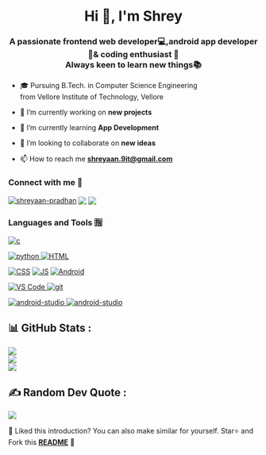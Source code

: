 <h1 align="center">Hi 👋, I'm Shrey</h1>
<h3 align="center">A passionate frontend web developer💻,android app developer📱& coding enthusiast 👨‍<br> Always keen to learn new things📚</h3>

- 🎓 Pursuing B.Tech. in Computer Science Engineering <br>from Vellore Institute of Technology, Vellore

- 🔭 I’m currently working on **new projects**

- 🌱 I’m currently learning **App Development**

- 👯 I’m looking to collaborate on **new ideas**

- 📫 How to reach me **shreyaan.9it@gmail.com**

<h3 align="left">Connect with me 🔗</h3>
<p align="left">
<a href="www.linkedin.com/in/shreyaan-pradhan" target="_blank"><img align="center" src="https://img.shields.io/badge/LinkedIn-0077B5?style=for-the-badge&logo=linkedin&logoColor=white" alt="shreyaan-pradhan" /></a>
<a href="mailto:alok27a@gmail.com" target="_blank" ><img src="https://img.shields.io/badge/Gmail-D14836?style=for-the-badge&logo=gmail&logoColor=white" align="center"/></a>
  <a href="https://t.me/Alokmathur" target="_blank"><img align="center" src="https://img.shields.io/badge/Telegram-2CA5E0?style=for-the-badge&logo=telegram&logoColor=white"/></a>
</p>

<h3 align="left">Languages and Tools 🈯</h3>
<p align="left"> 
<a href="https://www.cprogramming.com/" target="_blank"> <img src="https://img.shields.io/badge/C-00599C?style=for-the-badge&logo=c&logoColor=white" alt="c"/> </a> 

<a href="https://docs.oracle.com/en/java/" target="_blank"> <img src="https://img.shields.io/badge/Java-ED8B00?style=for-the-badge&logo=java&logoColor=white" alt="python"/> </a> 
 <a href="https://developer.mozilla.org/en-US/docs/Web/HTML" target="_blank"><img src="https://img.shields.io/badge/HTML5-E34F26?style=for-the-badge&logo=html5&logoColor=white" alt="HTML"/></a>
  
  <a href="https://developer.mozilla.org/en-US/docs/Web/CSS/Reference" target="_blank"><img src="https://img.shields.io/badge/CSS-239120?&style=for-the-badge&logo=css3&logoColor=white" alt="CSS"/></a>
    <a href="https://developer.mozilla.org/en-US/docs/Web/JavaScript/Reference" target="_blank"><img src="https://img.shields.io/badge/JavaScript-F7DF1E?style=for-the-badge&logo=javascript&logoColor=black" alt="JS"/></a>
 <a href="https://developer.android.com/docs" target="_blank"><img src="https://img.shields.io/badge/Android-3DDC84?style=for-the-badge&logo=android&logoColor=whit" alt="Android"/></a>
 
<a href="https://git-scm.com/" target="_blank"> <img src="https://img.shields.io/badge/Git-F05032?style=for-the-badge&logo=git&logoColor=white" alt="VS Code"/> </a> 
<a href="https://code.visualstudio.com/download" target="_blank"> <img src="https://img.shields.io/badge/Visual_Studio_Code-0078D4?style=for-the-badge&logo=visual%20studio%20code&logoColor=white" alt="git"/> </a> 

<a href="https://developer.android.com/studio" target="_blank"> <img src="https://img.shields.io/badge/Android_Studio-3DDC84?style=for-the-badge&logo=android-studio&logoColor=white" alt="android-studio"/> </a> 
<a href="https://www.jetbrains.com/idea/" target="_blank"> <img src="https://img.shields.io/badge/IntelliJIDEA-000000.svg?style=for-the-badge&logo=intellij-idea&logoColor=white" alt="android-studio"/> </a> 


</p>

## 📊 GitHub Stats :
![](https://github-readme-stats.vercel.app/api?username=alok27a&theme=react&hide_border=true&include_all_commits=false&count_private=true)<br/>
![](https://github-readme-streak-stats.herokuapp.com/?user=alok27a&theme=react&hide_border=true)<br/>
![](https://github-readme-stats.vercel.app/api/top-langs/?username=prasoonsoni&theme=react&hide_border=true&include_all_commits=false&count_private=true&layout=compact&hide=jupyter%20notebook)


## ✍️ Random Dev Quote :
![](https://quotes-github-readme.vercel.app/api?type=horizontal&theme=dark)

:pushpin: Liked this introduction? You can also make similar for yourself. Star⭐ and Fork this **[README](https://github.com/alok27a/alok27a)** :pencil:
